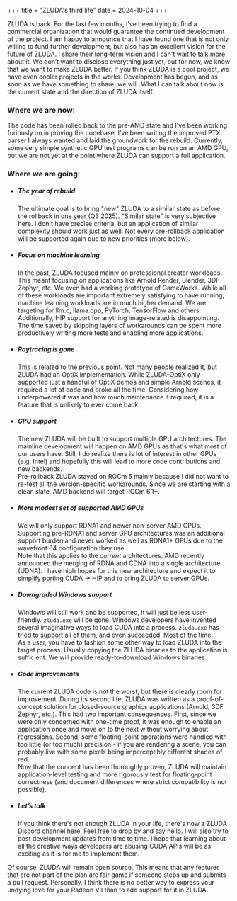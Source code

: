 +++
title = "ZLUDA's third life"
date = 2024-10-04
+++


ZLUDA is back. For the last few months, I've been trying to find a commercial organization that would guarantee the continued development of the project. I am happy to announce that I have found one that is not only willing to fund further development, but also has an excellent vision for the future of ZLUDA.
I share their long-term vision and I can't wait to talk more about it. We don’t want to disclose everything just yet, but for now, we know that we want to make ZLUDA better. If you think ZLUDA is a cool project, we have even cooler projects in the works. Development has begun, and as soon as we have something to share, we will.
What I can talk about now is the current state and the direction of ZLUDA itself.

### Where we are now:
The code has been rolled back to the pre-AMD state and I've been working furiously on improving the codebase. I’ve been writing the improved PTX parser I always wanted and laid the groundwork for the rebuild. Currently, some very simple synthetic GPU test programs can be run on an AMD GPU, but we are not yet at the point where ZLUDA can support a full application.
 
### Where we are going:
* ##### The year of rebuild  
  The ultimate goal is to bring "new" ZLUDA to a similar state as before the rollback in one year (Q3 2025). "Similar state" is very subjective here. I don't have precise criteria, but an application of similar complexity should work just as well. Not every pre-rollback application will be supported again due to new priorities (more below).
 
* ##### Focus on machine learning  
  In the past, ZLUDA focused mainly on professional creator workloads. This meant focusing on applications like Arnold Render, Blender, 3DF Zephyr, etc. We even had a working prototype of GameWorks. While all of these workloads are important extremely satisfying to have running, machine learning workloads are in much higher demand. We are targeting for llm.c, llama.cpp, PyTorch, TensorFlow and others.  
  Additionally, HIP support for anything image-related is disappointing. The time saved by skipping layers of workarounds can be spent more productively writing more tests and enabling more applications.
 
* ##### Raytracing is gone  
  This is related to the previous point. Not many people realized it, but ZLUDA had an OptiX implementation. While ZLUDA-OptiX only supported just a handful of OptiX demos and simple Arnold scenes, it required a lot of code and broke all the time. Considering how underpowered it was and how much maintenance it required, it is a feature that is unlikely to ever come back.
 
* ##### GPU support  
  The new ZLUDA will be built to support multiple GPU architectures. The mainline development will happen on AMD GPUs as that's what most of our users have. Still, I do realize there is lot of interest in other GPUs (e.g. Intel) and hopefully this will lead to more code contributions and new backends.  
Pre-rollback ZLUDA stayed on ROCm 5 mainly because I did not want to re-test all the version-specific workarounds. Since we are starting with a clean slate, AMD backend will target ROCm 6.1+.
 
* ##### More modest set of supported AMD GPUs  
  We will only support RDNA1 and newer non-server AMD GPUs. Supporting pre-RDNA1 and server GPU architectures was an additional support burden and never worked as well as RDNA1+ GPUs due to the wavefront 64 configuration they use.  
  Note that this applies to the _current_ architectures. AMD recently announced the merging of RDNA and CDNA into a single architecture (UDNA). I have high hopes for this new architecture and expect it to simplify porting CUDA → HIP and to bring ZLUDA to server GPUs.
 
* ##### Downgraded Windows support  
  Windows will still work and be supported, it will just be less user-friendly. `zluda.exe` will be gone. Windows developers have invented several imaginative ways to load CUDA into a process. `zluda.exe` has tried to support all of them, and even succeeded. Most of the time.  
  As a user, you have to fashion some other way to load ZLUDA into the target process. Usually copying the ZLUDA binaries to the application is sufficient. We will provide ready-to-download Windows binaries.
 
* ##### Code improvements  
  The current ZLUDA code is not the worst, but there is clearly room for improvement. During its second life, ZLUDA was written as a proof-of-concept solution for closed-source graphics applications (Arnold, 3DF Zephyr, etc.). This had two important consequences. First, since we were only concerned with one-time proof, it was enough to enable an application once and move on to the next without worrying about regressions. Second, some floating-point operations were handled with too little (or too much) precision - if you are rendering a scene, you can probably live with some pixels being imperceptibly different shades of red.  
  Now that the concept has been thoroughly proven, ZLUDA will maintain application-level testing and more rigorously test for floating-point correctness (and document differences where strict compatibility is not possible).
 
* ##### Let’s talk  
  If you think there's not enough ZLUDA in your life, there's now a ZLUDA Discord channel [here](https://discord.gg/sg6BNzXuc7). Feel free to drop by and say hello.
I will also try to post development updates from time to time. I hope that learning about all the creative ways developers are abusing CUDA APIs will be as exciting as it is for me to implement them.
 
Of course, ZLUDA will remain open source. This means that any features that are not part of the plan are fair game if someone steps up and submits a pull request. Personally, I think there is no better way to express your undying love for your Radeon VII than to add support for it in ZLUDA.
 

